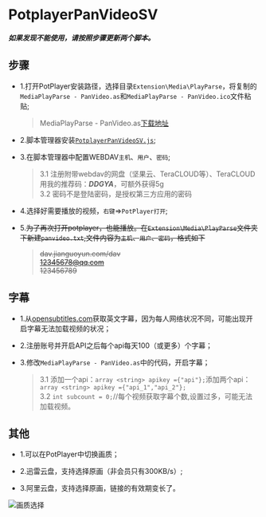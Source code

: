 # PotplayerPanVideoSV

***如果发现不能使用，请按照步骤更新两个脚本。***

## 步骤

* 1.打开PotPlayer安装路径，选择目录`Extension\Media\PlayParse`，将复制的`MediaPlayParse - PanVideo.as`和`MediaPlayParse - PanVideo.ico`文件粘贴;
  
    >MediaPlayParse - PanVideo.as[下载地址](https://github.com/Bleu404/PotplayerPanVideoSV/tree/main/src)

* 2.脚本管理器安装[`PotplayerPanVideoSV.js`](https://greasyfork.org/scripts/442448-potplayer%E4%BA%91%E7%9B%98-%E4%B8%93%E4%BE%9B%E7%89%88/code/PotPlayer%E4%BA%91%E7%9B%98-%E4%B8%93%E4%BE%9B%E7%89%88.user.js);

* 3.在脚本管理器中配置WEBDAV`主机`、`用户`、`密码`;
 
    >3.1 注册附带webdav的网盘（坚果云、TeraCLOUD等）、TeraCLOUD用我的推荐码：***DDGYA***，可额外获得5g  
   3.2 密码不是登陆密码，是授权第三方应用的密码  

* 4.选择好需要播放的视频，`右键`=>`PotPlayer打开`;
  
* 5.~~为了再次打开potplayer，也能播放。在`Extension\Media\PlayParse`文件夹下新建`panvideo.txt`,文件内容为`主机`、`用户`、`密码`，格式如下~~

     >~~dav.jianguoyun.com/dav~~  
    ~~12345678@qq.com~~  
    ~~123456789~~

## 字幕

* 1.从[opensubtitles.com](https://www.opensubtitles.com/)获取英文字幕，因为每人网络状况不同，可能出现开启字幕无法加载视频的状况；

* 2.注册账号并开启API之后每个api每天100（或更多）个字幕；
  
* 3.修改`MediaPlayParse - PanVideo.as`中的代码，开启字幕；

    >3.1 添加一个api：`array <string> apikey ={"api"};`添加两个api：`array <string> apikey ={"api_1","api_2"};`  
    3.2 `int subcount = 0;`//每个视频获取字幕个数,设置过多，可能无法加载视频。

## 其他

* 1.可以在PotPlayer中切换画质；

* 2.迅雷云盘，支持选择原画（非会员只有300KB/s）;

* 3.阿里云盘，支持选择原画，链接的有效期变长了。
  
![画质选择](https://cdn.jsdelivr.net/gh/Bleu404/PotplayerPanVideoSV@1.0.0/清晰度选择.png)
